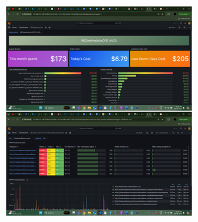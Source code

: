 ![alt text](https://github.com/ManjunathNayak-23/Grafana-Dashboards/blob/main/billingdashboard.png?raw=true)
![alt text](https://github.com/ManjunathNayak-23/Grafana-Dashboards/blob/main/sslprober.png?raw=true)
